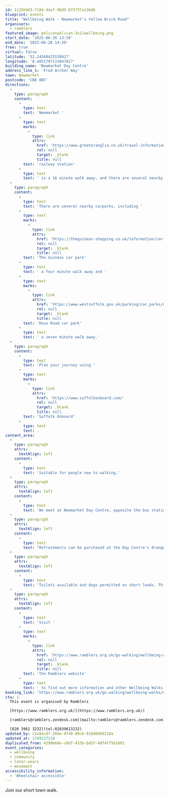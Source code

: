 ```yaml
---
id: 1135b9d3-7184-44af-98d5-873737a136db
blueprint: events
title: "Wellbeing Walk - Newmarket's Yellow Brick Road"
organisers:
  - ramblers
featured_image: pelicanpelican-3x2/wellbeing.png
start_date: '2025-06-26 13:30'
end_date: '2025-06-26 14:30'
free: true
virtual: false
latitude: '52.24568425538917'
longitude: '0.4051797115047827'
building_name: 'Newmarket Day Centre'
address_line_1: 'Fred Archer Way'
town: Newmarket
postcode: 'CB8 8NT'
directions:
  -
    type: paragraph
    content:
      -
        type: text
        text: 'Newmarket '
      -
        type: text
        marks:
          -
            type: link
            attrs:
              href: 'https://www.greateranglia.co.uk/travel-information/station-information/nmk'
              rel: null
              target: _blank
              title: null
        text: 'railway station'
      -
        type: text
        text: ' is a 16 minute walk away, and there are several nearby bus stops. '
  -
    type: paragraph
    content:
      -
        type: text
        text: 'There are several nearby carparks, including '
      -
        type: text
        marks:
          -
            type: link
            attrs:
              href: 'https://theguineas-shopping.co.uk/information/car-parking.php'
              rel: null
              target: _blank
              title: null
        text: 'The Guineas car park'
      -
        type: text
        text: ' a four minute walk away and '
      -
        type: text
        marks:
          -
            type: link
            attrs:
              href: 'https://www.westsuffolk.gov.uk/parking/car_parks/newmarket-car-parks.cfm'
              rel: null
              target: _blank
              title: null
        text: 'Rous Road car park'
      -
        type: text
        text: ' a seven minute walk away.'
  -
    type: paragraph
    content:
      -
        type: text
        text: 'Plan your journey using '
      -
        type: text
        marks:
          -
            type: link
            attrs:
              href: 'https://www.suffolkonboard.com/'
              rel: null
              target: _blank
              title: null
        text: 'Suffolk Onboard'
      -
        type: text
        text: .
content_area:
  -
    type: paragraph
    attrs:
      textAlign: left
    content:
      -
        type: text
        text: 'Suitable for people new to walking.'
  -
    type: paragraph
    attrs:
      textAlign: left
    content:
      -
        type: text
        text: 'We meet at Newmarket Day Centre, opposite the bus station. '
  -
    type: paragraph
    attrs:
      textAlign: left
    content:
      -
        type: text
        text: "Refreshments can be purchased at the Day Centre's Orangery Café after the walk. "
  -
    type: paragraph
    attrs:
      textAlign: left
    content:
      -
        type: text
        text: 'Toilets available and dogs permitted on short leads. This walk is also suitable for wheelchairs.'
  -
    type: paragraph
    attrs:
      textAlign: left
    content:
      -
        type: text
        text: 'Visit '
      -
        type: text
        marks:
          -
            type: link
            attrs:
              href: 'https://www.ramblers.org.uk/go-walking/wellbeing-walks-groups/ramblers-wellbeing-walks-suffolk'
              rel: null
              target: _blank
              title: null
        text: 'the Ramblers website'
      -
        type: text
        text: ' to find out more information and other Wellbeing Walks. '
booking_link: 'https://www.ramblers.org.uk/go-walking/wellbeing-walks/newmarket-short-walk-yellow-brick-road-19'
cta: |-
  This event is organised by Ramblers

  [https://www.ramblers.org.uk/](https://www.ramblers.org.uk/) 

  [ramblers@ramblers.zendesk.com](mailto:ramblers@ramblers.zendesk.com)

  [020 3961 3232](tel:02039613232)
updated_by: c2a9acd7-26be-4f49-89cb-918d0960210a
updated_at: 1749127134
duplicated_from: 4290668e-c8df-433b-bd57-48f4ff5b1601
event_categories:
  - wellbeing
  - community
  - later-years
  - movement
accessibility_information:
  - 'Wheelchair accessible'
---
```

Join our short town walk.